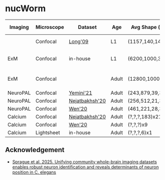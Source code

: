 # nucWorm



|Imaging   |Microscope| Dataset  | Age     |  Avg Shape (xyzct)   | Resolution (&mu;m)| Avg # Nuclei| Notes  |
|----------|----------|-----------|---------|--------------------|--------------|-------------|--|
|          |Confocal  |[Long'09](https://zenodo.org/records/5942575)|L1  | (1157,140,140)x28  | 0.12x0.12x0.12        |      |63x oil lens|
|   ExM    |Confocal  |in-house  | L1   |(6200,1000,320)x2     | 0.32x0.32x0.4     |         |20x lens, 3.3x expansion|
|   ExM    |Confocal  |          | Adult|(12800,1000,320)x2    | 0.16x0.16x0.4     |         |40x lens, 3.3x expansion|
|NeuroPAL  |Confocal  |[Yemini'21](https://dandiarchive.org/dandiset/000715)|Adult|(243,879,39,3)x10    | 0.21x0.21x0.75    |       |
|NeuroPAL  |Confocal  |[Nejatbakhsh'20](https://dandiarchive.org/dandiset/000541)|Adult|(256,512,21,3)x21   | 0.21x0.21x1.5     |         |
|NeuroPAL  |Confocal  |[Wen'20](https://dandiarchive.org/dandiset/000692)|Adult|(461,221,28,3)x9   | 0.32x0.32x1.5     |         |
|Calcium   |Confocal  |[Nejatbakhsh'20](https://dandiarchive.org/dandiset/000541)|Adult|(?,?,?,183)x21   | ?x?x?     |         |
|Calcium   |Confocal  |[Wen'20](https://dandiarchive.org/dandiset/000692)|Adult|(?,?,?)x9   | 0.32x0.32x1.5     |         |
|Calcium   |Lightsheet|in-house  |Adult|(?,?,?,6)x1   | 0.32x0.32x1.5     |         |

## Acknowledgement
- [Sprague et al. 2025. Unifying community whole-brain imaging datasets enables robust neuron identification and reveals determinants of neuron position in C. elegans](https://www.cell.com/cell-reports-methods/fulltext/S2667-2375(24)00354-0)
